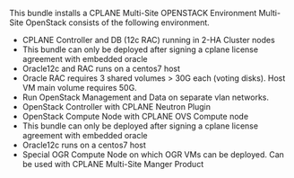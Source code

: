 This bundle installs a CPLANE Multi-Site OPENSTACK Environment
Multi-Site OpenStack consists of the following environment.
- CPLANE Controller and DB (12c RAC) running in 2-HA Cluster nodes 
- This bundle can only be deployed after signing a cplane license agreement with embedded oracle
- Oracle12c and RAC runs on a centos7 host
- Oracle RAC requires 3 shared volumes > 30G each (voting disks).  Host VM main volume requires 50G.   
- Run OpenStack Management and Data on separate vlan networks.
- OpenStack Controller with CPLANE Neutron Plugin
- OpenStack Compute Node with CPLANE OVS Compute node
- This bundle can only be deployed after signing a cplane license agreement with embedded oracle
- Oracle12c runs on a centos7 host
- Special OGR Compute Node on which OGR VMs can be deployed. Can be used with CPLANE Multi-Site Manger Product